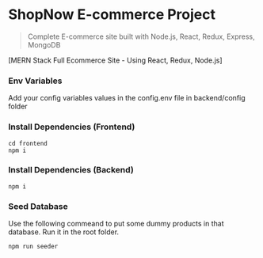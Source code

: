 # ShopNow E-commerce Project

> Complete E-commerce site built with Node.js, React, Redux, Express, MongoDB

 [MERN Stack Full Ecommerce Site - Using React, Redux, Node.js]
### Env Variables

Add your config variables values in the config.env file in backend/config folder

### Install Dependencies (Frontend)

```
cd frontend
npm i
```

### Install Dependencies (Backend)

```
npm i
```

### Seed Database

Use the following commeand to put some dummy products in that database.
Run it in the root folder.

```
npm run seeder
```
